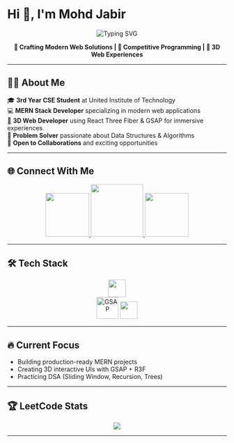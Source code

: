 # Hi 👋, I'm Mohd Jabir

<div align="center">
  <img src="https://readme-typing-svg.herokuapp.com?font=Fira+Code&size=22&duration=3000&pause=1000&color=36BCF7&center=true&vCenter=true&width=600&lines=MERN+Stack+Web+Developer;CSE+Undergraduate;Problem+Solving+Enthusiast;Building+3D+Web+Experiences" alt="Typing SVG" />
</div>

<p align="center">
  <b>🚀 Crafting Modern Web Solutions | 🎯 Competitive Programming | 🌟 3D Web Experiences</b>
</p>

---

## 👨‍💻 About Me

🎓 **3rd Year CSE Student** at United Institute of Technology  
💻 **MERN Stack Developer** specializing in modern web applications  
🎨 **3D Web Developer** using React Three Fiber & GSAP for immersive experiences  
🧠 **Problem Solver** passionate about Data Structures & Algorithms  
🤝 **Open to Collaborations** and exciting opportunities  

---

## 🌐 Connect With Me

<div align="center">
  <a href="https://leetcode.com/mohd_jabir_" target="_blank">
    <img src="https://img.shields.io/badge/LeetCode-FFA116?style=flat&logo=leetcode&logoColor=white" width="100" />
  </a>
  <a href="https://www.hackerrank.com/Akbar_Ali_" target="_blank">
    <img src="https://img.shields.io/badge/HackerRank-2EC866?style=flat&logo=hackerrank&logoColor=white" width="120"/>
  </a>
  <a href="https://www.linkedin.com/in/mohd-jabir-515ba7263" target="_blank">
    <img src="https://img.shields.io/badge/LinkedIn-blue?style=flat&logo=linkedin&logoColor=white" width="100"/>
  </a>
</div>

---

## 🛠️ Tech Stack

<div align="center">
  <img src="https://skillicons.dev/icons?i=react,html,css,js,threejs" height="40" />
  <br />
  <img src="https://raw.githubusercontent.com/Mohd-Jabir/assets/main/greensock-gsap-logo.svg" width="50" title="GSAP" />
  <img src="https://skillicons.dev/icons?i=nodejs,express,mongodb" height="40" />
</div>

---

## 🔥 Current Focus

- Building production-ready MERN projects  
- Creating 3D interactive UIs with GSAP + R3F  
- Practicing DSA (Sliding Window, Recursion, Trees)

---

## 🏆 LeetCode Stats

<div align="center">
  <img src="https://leetcard.jacoblin.cool/mohd_jabir_?ext=contest" />
</div>

---

